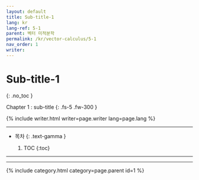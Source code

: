```yaml
---
layout: default
title: Sub-title-1
lang: kr
lang-ref: 5-1
parent: 벡터 미적분학
permalink: /kr/vector-calculus/5-1
nav_order: 1
writer: 
---
```


# Sub-title-1
{: .no_toc }


Chapter 1 : sub-title
{: .fs-5 .fw-300 }


{% include writer.html writer=page.writer lang=page.lang %}

---

- 목차
    {: .text-gamma }

    1. TOC
    {:toc}

---


---

{% include category.html category=page.parent id=1 %}

